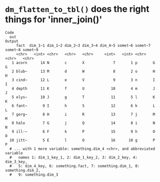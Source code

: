 # `dm_flatten_to_tbl()` does the right things for 'inner_join()'

    Code
      out
    Output
         fact  dim_1~1 dim_1~2 dim_2~3 dim_3~4 dim_4~5 somet~6 somet~7 somet~8 somet~9
         <chr>   <int> <chr>   <chr>   <chr>     <int>   <int> <chr>   <chr>   <chr>  
       1 acorn      14 N       c       X             7       1 p       G       G      
       2 blub~      13 M       d       W             8       2 o       H       H      
       3 cind~      12 L       e       V             9       3 n       I       I      
       4 depth      11 K       f       U            10       4 m       J       J      
       5 elys~      10 J       g       T            11       5 l       K       K      
       6 fant~       9 I       h       S            12       6 k       L       L      
       7 gorg~       8 H       i       R            13       7 j       M       M      
       8 halo        7 G       j       Q            14       8 i       N       N      
       9 ill-~       6 F       k       P            15       9 h       O       O      
      10 jitt~       5 E       l       O            16      10 g       P       P      
      # ... with 1 more variable: something.dim_4 <chr>, and abbreviated variable
      #   names 1: dim_1_key_1, 2: dim_1_key_2, 3: dim_2_key, 4: dim_3_key,
      #   5: dim_4_key, 6: something.fact, 7: something.dim_1, 8: something.dim_2,
      #   9: something.dim_3


